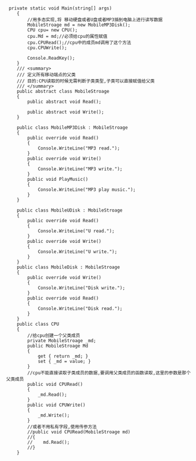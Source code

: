 # 

     private static void Main(string[] args)
        {
            //用多态实现,将 移动硬盘或者U盘或者MP3插到电脑上进行读写数据
            MobileStroage md = new MobileMP3Disk();
            CPU cpu= new CPU();
            cpu.Md = md;//必须给cpu的属性赋值
            cpu.CPURead();//cpu中的成员md调用了这个方法
            cpu.CPUWrite();

            Console.ReadKey();
        }
        /// <summary>
        /// 定义所有移动端点的父类
        /// 目的:CPU读取的时候无需判断子类类型,子类可以直接赋值给父类
        /// </summary>
        public abstract class MobileStroage
        {
            public abstract void Read();

            public abstract void Write();
        }

        public class MobileMP3Disk : MobileStroage
        {
            public override void Read()
            {
                Console.WriteLine("MP3 read.");
            }
            public override void Write()
            {
                Console.WriteLine("MP3 write.");
            }
            public void PlayMusic()
            {
                Console.WriteLine("MP3 play music.");
            }
        }

        public class MobileUDisk : MobileStroage
        {
            public override void Read()
            {
                Console.WriteLine("U read.");
            }
            public override void Write()
            {
                Console.WriteLine("U write.");
            }
        }
        public class MobileDisk : MobileStroage
        {
            public override void Write()
            {
                Console.WriteLine("Disk write.");
            }
            public override void Read()
            {
                Console.WriteLine("Disk read.");
            }
        }
        public class CPU
        {
            //给cpu创建一个父类成员
            private MobileStroage _md;
            public MobileStroage Md
            {
                get { return _md; }
                set { _md = value; }
            }
            //cpu不能直接读取子类成员的数据,要调用父类成员的函数读取,这里的参数是那个父类成员
            public void CPURead()
            {
                _md.Read();
            }
            public void CPUWrite()
            {
                _md.Write();
            }
            //或者不用私有字段,使用传参方法
            //public void CPURead(MobileStroage md)
            //{
            //    md.Read();
            //}
        }
